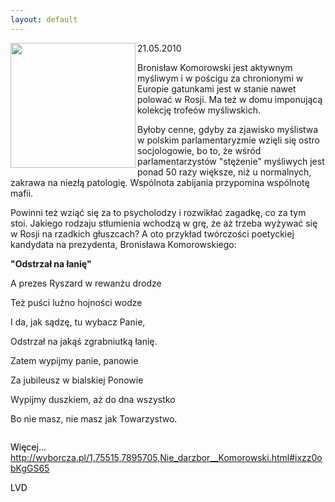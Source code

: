 ```yaml
---
layout: default
---
```

<img src="{{site.baseurl}}\articles\pictures\465.lania.jpg" align="left" HSPACE=”50” VSPACE=”50” width="200"><!--34--><p>
21.05.2010</p><p></p><p>Bronisław Komorowski jest aktywnym myśliwym i w pościgu za chronionymi w Europie gatunkami jest w stanie nawet polować w Rosji. Ma też w domu imponującą kolekcję trofeów myśliwskich.</p><p></p><p>Byłoby cenne, gdyby za zjawisko myślistwa w polskim parlamentaryzmie
wzięli się ostro socjologowie, bo to, że wśród parlamentarzystów
"stężenie" myśliwych jest ponad 50 razy większe, niż u normalnych,
zakrawa na niezłą patologię. Wspólnota zabijania przypomina wspólnotę mafii.</p><p>
</p><p>Powinni też wziąć się za to psycholodzy i rozwikłać zagadkę, co za tym
stoi. Jakiego rodzaju stłumienia wchodzą w grę, że aż trzeba wyżywać się w Rosji na rzadkich głuszcach? A oto przykład twórczości poetyckiej kandydata na prezydenta, Bronisława Komorowskiego:</p><p></p><p><b>"Odstrzał na łanię"</b></p><p></p><p>A prezes Ryszard w rewanżu drodze</p><p>Też puści luźno hojności wodze</p><p>I da, jak sądzę, tu wybacz Panie,</p><p>Odstrzał na jakąś zgrabniutką łanię.</p><p>Zatem wypijmy panie, panowie</p><p>Za jubileusz w bialskiej Ponowie</p><p>Wypijmy duszkiem, aż do dna wszystko</p><p>Bo nie masz, nie masz jak Towarzystwo.<div style="border: medium none ; overflow: hidden; color: rgb(0, 0, 0); background-color: transparent; text-align: left; text-decoration: none;" id="TixyyLink"></p><p>Więcej...  <a href="http://wyborcza.pl/1,75515,7895705,Nie_darzbor__Komorowski.html#ixzz0obKgGS65">http://wyborcza.pl/1,75515,7895705,Nie_darzbor__Komorowski.html#ixzz0obKgGS65</a></p><p></p><p></p><p>LVD</p>